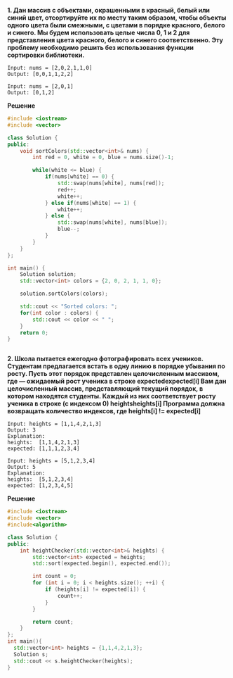 ****1. Дан массив с объектами, окрашенными в красный, белый или синий цвет, отсортируйте их по месту таким образом, чтобы объекты одного цвета были смежными, с цветами в порядке красного, белого и синего.
Мы будем использовать целые числа 0, 1 и 2 для представления цвета красного, белого и синего соответственно.
Эту проблему необходимо решить без использования функции сортировки библиотеки.****

```**Пример 1:**
Input: nums = [2,0,2,1,1,0]
Output: [0,0,1,1,2,2]
```
```**Пример 2:**
Input: nums = [2,0,1]
Output: [0,1,2]
```
**Решение**

```cpp
#include <iostream>
#include <vector>

class Solution {
public:
    void sortColors(std::vector<int>& nums) {
        int red = 0, white = 0, blue = nums.size()-1;

        while(white <= blue) {
            if(nums[white] == 0) {
                std::swap(nums[white], nums[red]);
                red++;
                white++;
            } else if(nums[white] == 1) {
                white++;
            } else {
                std::swap(nums[white], nums[blue]);
                blue--;
            }
        }
    }
};

int main() {
    Solution solution;
    std::vector<int> colors = {2, 0, 2, 1, 1, 0};

    solution.sortColors(colors);

    std::cout << "Sorted colors: ";
    for(int color : colors) {
        std::cout << color << " ";
    }
    return 0;
}
```
```
```
****2. Школа пытается ежегодно фотографировать всех учеников. Студентам предлагается встать в одну линию в порядке убывания по росту. Пусть этот порядок представлен целочисленным массивом, где — ожидаемый рост ученика в строке expectedexpected[i]
Вам дан целочисленный массив, представляющий текущий порядок, в котором находятся студенты. Каждый из них соответствует росту ученика в строке (с индексом 0) heightsheights[i]
Программа должна возвращать количество индексов, где heights[i] != expected[i]****

 

```**Пример 1:**
Input: heights = [1,1,4,2,1,3]
Output: 3
Explanation:
heights:  [1,1,4,2,1,3]
expected: [1,1,1,2,3,4]
```

```**Пример 2:**
Input: heights = [5,1,2,3,4]
Output: 5
Explanation:
heights:  [5,1,2,3,4]
expected: [1,2,3,4,5]
```
**Решение**
```cpp
#include <iostream>
#include <vector>
#include<algorithm>

class Solution {
public:
    int heightChecker(std::vector<int>& heights) {
        std::vector<int> expected = heights;
        std::sort(expected.begin(), expected.end());

        int count = 0;
        for (int i = 0; i < heights.size(); ++i) {
            if (heights[i] != expected[i]) {
                count++;
            }
        }

        return count;
    }
};
int main(){
  std::vector<int> heights = {1,1,4,2,1,3};
  Solution s;
  std::cout << s.heightChecker(heights);
}
```
